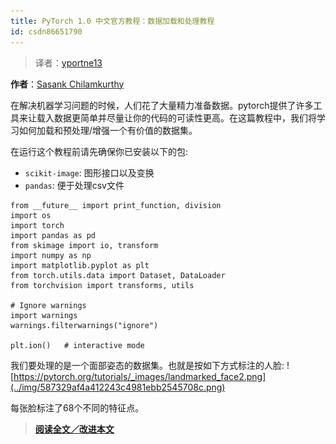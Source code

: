 ```yaml
---
title: PyTorch 1.0 中文官方教程：数据加载和处理教程
id: csdn86651790
---
```


> 译者：[yportne13](https://github.com/yportne13)

**作者**：[Sasank Chilamkurthy](https://chsasank.github.io)

在解决机器学习问题的时候，人们花了大量精力准备数据。pytorch提供了许多工具来让载入数据更简单并尽量让你的代码的可读性更高。在这篇教程中，我们将学习如何加载和预处理/增强一个有价值的数据集。

在运行这个教程前请先确保你已安装以下的包:

*   `scikit-image`: 图形接口以及变换
*   `pandas`: 便于处理csv文件

```
from __future__ import print_function, division
import os
import torch
import pandas as pd
from skimage import io, transform
import numpy as np
import matplotlib.pyplot as plt
from torch.utils.data import Dataset, DataLoader
from torchvision import transforms, utils

# Ignore warnings
import warnings
warnings.filterwarnings("ignore")

plt.ion()   # interactive mode 
```

我们要处理的是一个面部姿态的数据集。也就是按如下方式标注的人脸:
![https://pytorch.org/tutorials/_images/landmarked_face2.png](../img/587329af4a412243c4981ebb2545708c.png)

每张脸标注了68个不同的特征点。

> [**阅读全文／改进本文**](https://github.com/apachecn/pytorch-doc-zh/blob/master/docs/1.0/data_loading_tutorial.md)